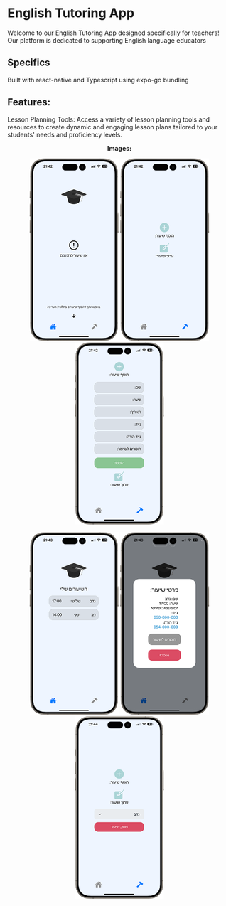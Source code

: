 # English Tutoring App

Welcome to our English Tutoring App designed specifically for teachers! Our platform is dedicated to supporting English language educators

## Specifics

Built with react-native and Typescript using expo-go bundling

## Features:

Lesson Planning Tools: Access a variety of lesson planning tools and resources to create dynamic and engaging lesson plans tailored to your students' needs and proficiency levels.

<p align="center">
  <strong>Images:</strong>
</p>

<p align="center">
  <img src="/images/image1.png" alt="Image 1" width="200"/>
  <img src="/images/image2.png" alt="Image 2" width="200"/>
  <img src="/images/image3.png" alt="Image 3" width="200"/>
</p>
<p align="center">
  <img src="/images/image4.png" alt="Image 4" width="200"/>
  <img src="/images/image5.png" alt="Image 5" width="200"/>
  <img src="/images/image6.png" alt="Image 6" width="200"/>
</p>
